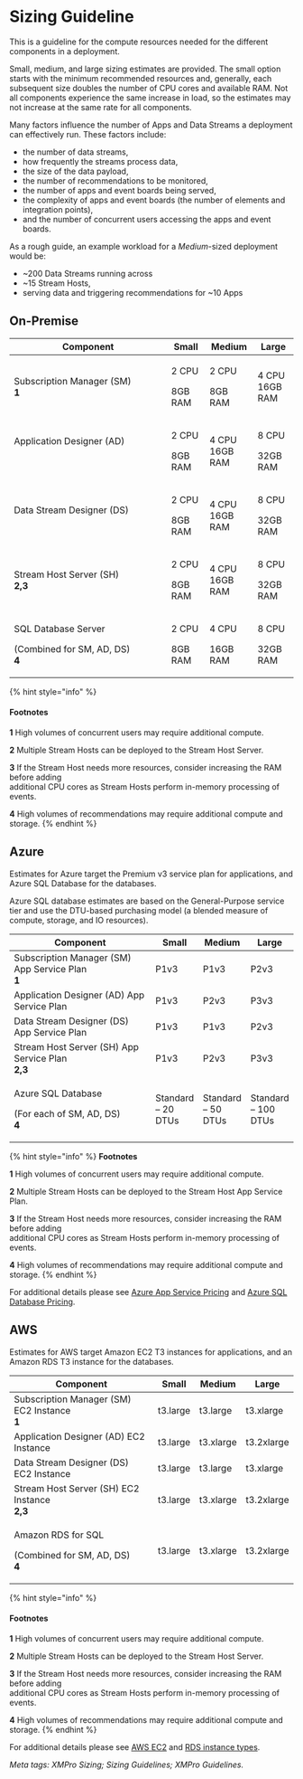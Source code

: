 # Sizing Guideline

This is a guideline for the compute resources needed for the different components in a deployment.

Small, medium, and large sizing estimates are provided. The small option starts with the minimum recommended resources and, generally, each subsequent size doubles the number of CPU cores and available RAM. Not all components experience the same increase in load, so the estimates may not increase at the same rate for all components.

Many factors influence the number of Apps and Data Streams a deployment can effectively run. These factors include:

* the number of data streams,
* how frequently the streams process data,
* the size of the data payload,
* the number of recommendations to be monitored,
* the number of apps and event boards being served,
* the complexity of apps and event boards (the number of elements and integration points),
* and the number of concurrent users accessing the apps and event boards.

As a rough guide, an example workload for a _Medium_-sized deployment would be:

* \~200 Data Streams running across
* \~15 Stream Hosts,
* serving data and triggering recommendations for \~10 Apps

## On-Premise

<table><thead><tr><th width="263">Component</th><th>Small</th><th>Medium</th><th>Large</th></tr></thead><tbody><tr><td>Subscription Manager (SM) <br><strong>1</strong><br></td><td><p>2 CPU</p><p>8GB RAM</p></td><td><p>2 CPU</p><p>8GB RAM</p></td><td>4 CPU<br>16GB RAM</td></tr><tr><td><p>Application Designer (AD)</p><p><br> </p></td><td><p>2 CPU</p><p>8GB RAM</p></td><td>4 CPU<br>16GB RAM</td><td><p>8 CPU</p><p>32GB RAM</p></td></tr><tr><td>Data Stream Designer (DS)<br><br></td><td><p>2 CPU</p><p>8GB RAM</p></td><td>4 CPU<br>16GB RAM</td><td><p>8 CPU</p><p>32GB RAM</p></td></tr><tr><td>Stream Host Server (SH) <br><strong>2,3</strong><br></td><td><p>2 CPU</p><p>8GB RAM</p></td><td>4 CPU<br>16GB RAM</td><td><p>8 CPU</p><p>32GB RAM</p></td></tr><tr><td><p>SQL Database Server </p><p>(Combined for SM, AD, DS) <br><strong>4</strong></p></td><td><p>2 CPU</p><p>8GB RAM</p></td><td><p>4 CPU</p><p>16GB RAM</p></td><td><p>8 CPU</p><p>32GB RAM</p></td></tr></tbody></table>

{% hint style="info" %}
#### **Footnotes**

**1** High volumes of concurrent users may require additional compute.

**2** Multiple Stream Hosts can be deployed to the Stream Host Server.

**3** If the Stream Host needs more resources, consider increasing the RAM before adding\
&#x20;  additional CPU cores as Stream Hosts perform in-memory processing of events.

**4** High volumes of recommendations may require additional compute and storage.
{% endhint %}

## Azure

Estimates for Azure target the Premium v3 service plan for applications, and Azure SQL Database for the databases.

Azure SQL database estimates are based on the General-Purpose service tier and use the DTU-based purchasing model (a blended measure of compute, storage, and IO resources).

<table><thead><tr><th width="257">Component</th><th>Small</th><th>Medium</th><th>Large</th></tr></thead><tbody><tr><td>Subscription Manager (SM) App Service Plan<br><strong>1</strong></td><td>P1v3</td><td>P1v3</td><td>P2v3</td></tr><tr><td>Application Designer (AD) App Service Plan<br></td><td>P1v3</td><td>P2v3</td><td>P3v3</td></tr><tr><td>Data Stream Designer (DS) App Service Plan<br></td><td>P1v3</td><td>P1v3</td><td>P2v3</td></tr><tr><td>Stream Host Server (SH) App Service Plan<br><strong>2,3</strong></td><td>P1v3</td><td>P2v3</td><td>P3v3</td></tr><tr><td><p>Azure SQL Database  </p><p>(For each of SM, AD, DS) <br><strong>4</strong></p></td><td>Standard – 20 DTUs</td><td>Standard – 50 DTUs</td><td>Standard – 100 DTUs</td></tr></tbody></table>

{% hint style="info" %}
**Footnotes**

**1** High volumes of concurrent users may require additional compute.

**2** Multiple Stream Hosts can be deployed to the Stream Host App Service Plan.

**3** If the Stream Host needs more resources, consider increasing the RAM before adding \
&#x20;  additional CPU cores as Stream Hosts perform in-memory processing of events.

**4** High volumes of recommendations may require additional compute and storage.
{% endhint %}

For additional details please see [Azure App Service Pricing](https://azure.microsoft.com/en-au/pricing/details/app-service/windows/) and [Azure SQL Database Pricing](https://azure.microsoft.com/en-au/pricing/details/azure-sql-database/single/#pricing).

## AWS

Estimates for AWS target Amazon EC2 T3 instances for applications, and an Amazon RDS T3 instance for the databases.

<table><thead><tr><th width="264">Component</th><th>Small</th><th>Medium</th><th>Large</th></tr></thead><tbody><tr><td>Subscription Manager (SM) EC2 Instance<br><strong>1</strong></td><td>t3.large</td><td>t3.large</td><td>t3.xlarge</td></tr><tr><td>Application Designer (AD) EC2 Instance<br></td><td>t3.large</td><td>t3.xlarge</td><td>t3.2xlarge</td></tr><tr><td>Data Stream Designer (DS) EC2 Instance<br></td><td>t3.large</td><td>t3.large</td><td>t3.xlarge</td></tr><tr><td>Stream Host Server (SH) EC2 Instance<br><strong>2,3</strong></td><td>t3.large</td><td>t3.xlarge</td><td>t3.2xlarge</td></tr><tr><td><p>Amazon RDS for SQL   </p><p>(Combined for SM, AD, DS) <br><strong>4</strong></p></td><td>t3.large</td><td>t3.xlarge</td><td>t3.2xlarge</td></tr></tbody></table>

{% hint style="info" %}
#### **Footnotes**

**1** High volumes of concurrent users may require additional compute.

**2** Multiple Stream Hosts can be deployed to the Stream Host Server.

**3** If the Stream Host needs more resources, consider increasing the RAM before adding \
&#x20;  additional CPU cores as Stream Hosts perform in-memory processing of events.

**4** High volumes of recommendations may require additional compute and storage.
{% endhint %}

For additional details please see [AWS EC2](https://aws.amazon.com/ec2/instance-types/) and [RDS instance types](https://aws.amazon.com/rds/instance-types/).

_Meta tags: XMPro Sizing; Sizing Guidelines; XMPro Guidelines._
